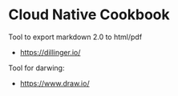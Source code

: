 # Cloud Native Cookbook

Tool to export markdown 2.0 to html/pdf
- https://dillinger.io/


Tool for darwing:
- https://www.draw.io/